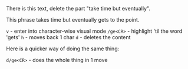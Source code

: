 There is this text, delete the part "take time but eventually".

This phrase takes time but
eventually gets to the point.

`v` - enter into character-wise visual mode
`/ge<CR>` - highlight 'til the word 'gets'
`h` - moves back 1 char
`d` - deletes the content

Here is a quicker way of doing the same thing:

`d/ge<CR>` - does the whole thing in 1 move
